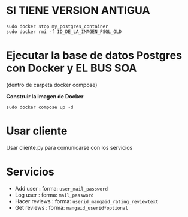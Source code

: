 # SI TIENE VERSION ANTIGUA

    sudo docker stop my_postgres_container
    sudo docker rmi -f ID_DE_LA_IMAGEN_PSQL_OLD
    
# Ejecutar la base de datos Postgres con Docker y EL BUS SOA
(dentro de carpeta docker compose)

**Construir la imagen de Docker**

  
    sudo docker compose up -d


# Usar cliente
Usar cliente.py para comunicarse con los servicios
# Servicios
- Add user :
    forma: ```user_mail_password```
- Log user :
    forma: ```mail_password```
- Hacer reviews :
    forma: ```userid_mangaid_rating_reviewtext```
- Get reviews :
    forma: ```mangaid_userid*optional```
